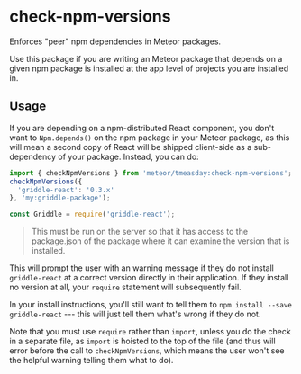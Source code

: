 # check-npm-versions

Enforces "peer" npm dependencies in Meteor packages.

Use this package if you are writing an Meteor package that depends on a given npm package is installed at the app level of projects you are installed in.

## Usage

If you are depending on a npm-distributed React component, you don't want to `Npm.depends()` on the npm package in your Meteor package, as this will mean a second copy of React will be shipped client-side as a sub-dependency of your package. Instead, you can do:

```js
import { checkNpmVersions } from 'meteor/tmeasday:check-npm-versions';
checkNpmVersions({
  'griddle-react': '0.3.x'
}, 'my:griddle-package');

const Griddle = require('griddle-react');
```

>This must be run on the server so that it has access to the package.json of the package where it can examine the version that is installed.

This will prompt the user with an warning message if they do not install `griddle-react` at a correct version directly in their application. If they install no version at all, your `require` statement will subsequently fail.

In your install instructions, you'll still want to tell them to `npm install --save griddle-react` --- this will just tell them what's wrong if they do not.

Note that you must use `require` rather than `import`, unless you do the check in a separate file, as `import` is hoisted to the top of the file (and thus will error before the call to `checkNpmVersions`, which means the user won't see the helpful warning telling them what to do).